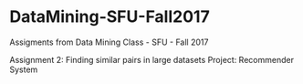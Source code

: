 # DataMining-SFU-Fall2017
 Assigments from Data Mining Class - SFU - Fall 2017 

Assignment 2: Finding similar pairs in large datasets
Project: Recommender System 
